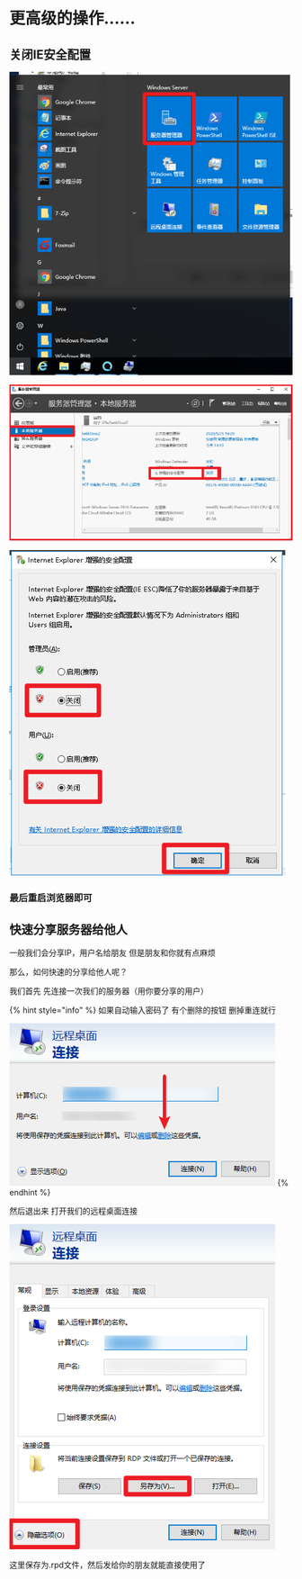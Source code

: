 # 更高级的操作……

## 关闭IE安全配置

![](../../../.gitbook/assets/image%20%2894%29.png)

![](../../../.gitbook/assets/image%20%2879%29.png)

![](../../../.gitbook/assets/image%20%28121%29.png)

### 最后重启浏览器即可

## 快速分享服务器给他人

一般我们会分享IP，用户名给朋友 但是朋友和你就有点麻烦 

那么，如何快速的分享给他人呢？ 

我们首先 先连接一次我们的服务器（用你要分享的用户） 

{% hint style="info" %}
如果自动输入密码了 有个删除的按钮 删掉重连就行 

![](../../../.gitbook/assets/image%20%2888%29.png) 
{% endhint %}

然后退出来 打开我们的远程桌面连接

![](../../../.gitbook/assets/image%20%2890%29.png)

 这里保存为.rpd文件，然后发给你的朋友就能直接使用了

## 

